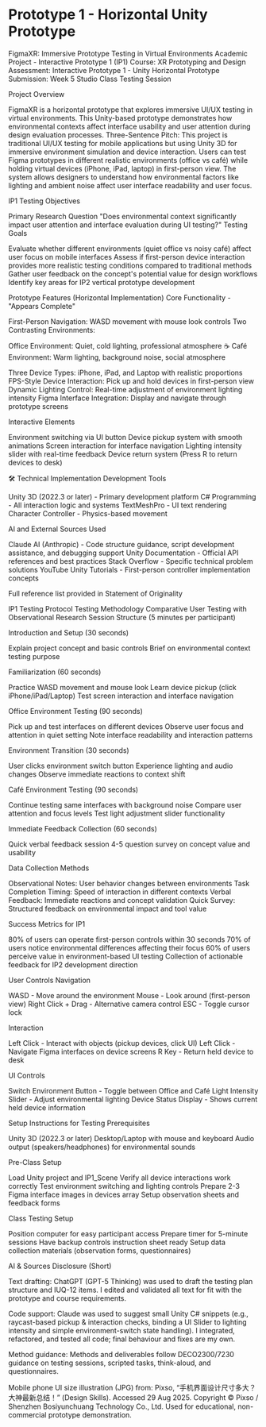 # Prototype 1 - Horizontal Unity Prototype

FigmaXR: Immersive Prototype Testing in Virtual Environments
Academic Project - Interactive Prototype 1 (IP1)
Course: XR Prototyping and Design
Assessment: Interactive Prototype 1 - Unity Horizontal Prototype
Submission: Week 5 Studio Class Testing Session

Project Overview

FigmaXR is a horizontal prototype that explores immersive UI/UX testing in virtual environments. This Unity-based prototype demonstrates how environmental contexts affect interface usability and user attention during design evaluation processes.
Three-Sentence Pitch: This project is traditional UI/UX testing for mobile applications but using Unity 3D for immersive environment simulation and device interaction. Users can test Figma prototypes in different realistic environments (office vs café) while holding virtual devices (iPhone, iPad, laptop) in first-person view. The system allows designers to understand how environmental factors like lighting and ambient noise affect user interface readability and user focus.

IP1 Testing Objectives

Primary Research Question
"Does environmental context significantly impact user attention and interface evaluation during UI testing?"
Testing Goals

Evaluate whether different environments (quiet office vs noisy café) affect user focus on mobile interfaces
Assess if first-person device interaction provides more realistic testing conditions compared to traditional methods
Gather user feedback on the concept's potential value for design workflows
Identify key areas for IP2 vertical prototype development

Prototype Features (Horizontal Implementation)
Core Functionality - "Appears Complete"

First-Person Navigation: WASD movement with mouse look controls
Two Contrasting Environments:

Office Environment: Quiet, cold lighting, professional atmosphere
☕ Café Environment: Warm lighting, background noise, social atmosphere

Three Device Types: iPhone, iPad, and Laptop with realistic proportions
FPS-Style Device Interaction: Pick up and hold devices in first-person view
Dynamic Lighting Control: Real-time adjustment of environment lighting intensity
Figma Interface Integration: Display and navigate through prototype screens

Interactive Elements

Environment switching via UI button
Device pickup system with smooth animations
Screen interaction for interface navigation
Lighting intensity slider with real-time feedback
Device return system (Press R to return devices to desk)

🛠️ Technical Implementation
Development Tools

Unity 3D (2022.3 or later) - Primary development platform
C# Programming - All interaction logic and systems
TextMeshPro - UI text rendering
Character Controller - Physics-based movement

AI and External Sources Used

Claude AI (Anthropic) - Code structure guidance, script development assistance, and debugging support
Unity Documentation - Official API references and best practices
Stack Overflow - Specific technical problem solutions
YouTube Unity Tutorials - First-person controller implementation concepts

Full reference list provided in Statement of Originality

IP1 Testing Protocol
Testing Methodology
Comparative User Testing with Observational Research
Session Structure (5 minutes per participant)

Introduction and Setup (30 seconds)

Explain project concept and basic controls
Brief on environmental context testing purpose


Familiarization (60 seconds)

Practice WASD movement and mouse look
Learn device pickup (click iPhone/iPad/Laptop)
Test screen interaction and interface navigation


Office Environment Testing (90 seconds)

Pick up and test interfaces on different devices
Observe user focus and attention in quiet setting
Note interface readability and interaction patterns


Environment Transition (30 seconds)

User clicks environment switch button
Experience lighting and audio changes
Observe immediate reactions to context shift


Café Environment Testing (90 seconds)

Continue testing same interfaces with background noise
Compare user attention and focus levels
Test light adjustment slider functionality


Immediate Feedback Collection (60 seconds)

Quick verbal feedback session
4-5 question survey on concept value and usability



Data Collection Methods

Observational Notes: User behavior changes between environments
Task Completion Timing: Speed of interaction in different contexts
Verbal Feedback: Immediate reactions and concept validation
Quick Survey: Structured feedback on environmental impact and tool value

Success Metrics for IP1

80% of users can operate first-person controls within 30 seconds
70% of users notice environmental differences affecting their focus
60% of users perceive value in environment-based UI testing
Collection of actionable feedback for IP2 development direction

User Controls
Navigation

WASD - Move around the environment
Mouse - Look around (first-person view)
Right Click + Drag - Alternative camera control
ESC - Toggle cursor lock

Interaction

Left Click - Interact with objects (pickup devices, click UI)
Left Click - Navigate Figma interfaces on device screens
R Key - Return held device to desk

UI Controls

Switch Environment Button - Toggle between Office and Café
Light Intensity Slider - Adjust environmental lighting
Device Status Display - Shows current held device information

Setup Instructions for Testing
Prerequisites

Unity 3D (2022.3 or later)
Desktop/Laptop with mouse and keyboard
Audio output (speakers/headphones) for environmental sounds

Pre-Class Setup

Load Unity project and IP1_Scene
Verify all device interactions work correctly
Test environment switching and lighting controls
Prepare 2-3 Figma interface images in devices array
Setup observation sheets and feedback forms

Class Testing Setup

Position computer for easy participant access
Prepare timer for 5-minute sessions
Have backup controls instruction sheet ready
Setup data collection materials (observation forms, questionnaires)

AI & Sources Disclosure (Short)

Text drafting: ChatGPT (GPT-5 Thinking) was used to draft the testing plan structure and IUQ-12 items. I edited and validated all text for fit with the prototype and course requirements.

Code support: Claude was used to suggest small Unity C# snippets (e.g., raycast-based pickup & interaction checks, binding a UI Slider to lighting intensity and simple environment-switch state handling). I integrated, refactored, and tested all code; final behaviour and fixes are my own.

Method guidance: Methods and deliverables follow DECO2300/7230 guidance on testing sessions, scripted tasks, think-aloud, and questionnaires.

Mobile phone UI size illustration (JPG) from: Pixso, “手机界面设计尺寸多大？大神最新总结！” (Design Skills). Accessed 29 Aug 2025. Copyright © Pixso / Shenzhen Bosiyunchuang Technology Co., Ltd. Used for educational, non-commercial prototype demonstration.

